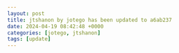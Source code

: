 ```yaml
---
layout: post
title: jtshanon by jotego has been updated to a6ab237
date: 2024-04-19 08:42:48 +0000
categories: [jotego, jtshanon]
tags: [update]
---
```


